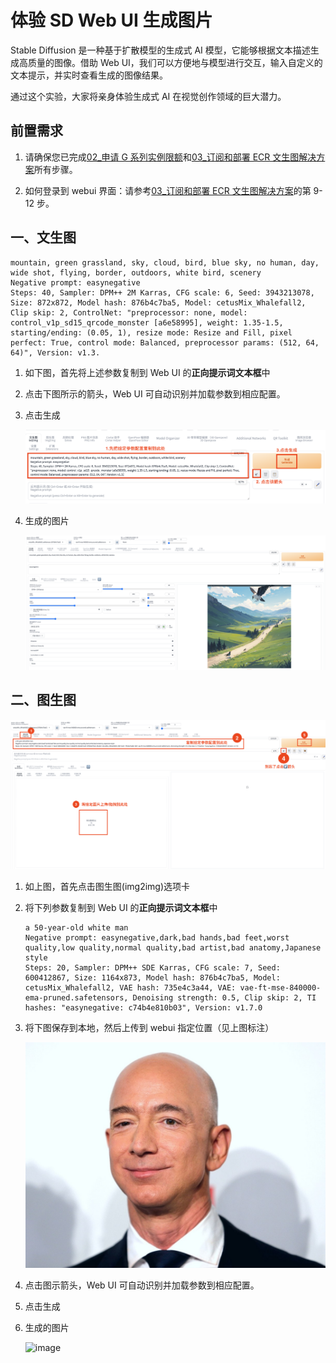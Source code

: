 # 体验 SD Web UI 生成图片

Stable Diffusion 是一种基于扩散模型的生成式 AI 模型，它能够根据文本描述生成高质量的图像。借助 Web UI，我们可以方便地与模型进行交互，输入自定义的文本提示，并实时查看生成的图像结果。

通过这个实验，大家将亲身体验生成式 AI 在视觉创作领域的巨大潜力。

## 前置需求

1. 请确保您已完成[02\_申请 G 系列实例限额](../01_前置需求/02_申请G系列实例限额.md)和[03\_订阅和部署 ECR 文生图解决方案](../01_前置需求/03_订阅和部署ECR文生图解决方案.md)所有步骤。

2. 如何登录到 webui 界面：请参考[03\_订阅和部署 ECR 文生图解决方案](../01_前置需求/03_订阅和部署ECR文生图解决方案.md)的第 9-12 步。

## 一、文生图

```
mountain, green grassland, sky, cloud, bird, blue sky, no human, day, wide shot, flying, border, outdoors, white bird, scenery
Negative prompt: easynegative
Steps: 40, Sampler: DPM++ 2M Karras, CFG scale: 6, Seed: 3943213078, Size: 872x872, Model hash: 876b4c7ba5, Model: cetusMix_Whalefall2, Clip skip: 2, ControlNet: "preprocessor: none, model: control_v1p_sd15_qrcode_monster [a6e58995], weight: 1.35-1.5, starting/ending: (0.05, 1), resize mode: Resize and Fill, pixel perfect: True, control mode: Balanced, preprocessor params: (512, 64, 64)", Version: v1.3.

```

1. 如下图，首先将上述参数复制到 Web UI 的**正向提示词文本框**中
2. 点击下图所示的箭头，Web UI 可自动识别并加载参数到相应配置。
3. 点击生成

   ![image](../../images/07_workshop_images/sd_webui_01.png)

4. 生成的图片

   ![image](../../images/07_workshop_images/sd_webui_02.png)

## 二、图生图

![image](../../images/07_workshop_images/sd_webui_04.png)

1. 如上图，首先点击图生图(img2img)选项卡

   <!-- ![image](../../images/07_workshop_images/sd_webui_03.png) -->

2. 将下列参数复制到 Web UI 的**正向提示词文本框**中

   ```
   a 50-year-old white man
   Negative prompt: easynegative,dark,bad hands,bad feet,worst quality,low quality,normal quality,bad artist,bad anatomy,Japanese style
   Steps: 20, Sampler: DPM++ SDE Karras, CFG scale: 7, Seed: 600412867, Size: 1164x873, Model hash: 876b4c7ba5, Model: cetusMix_Whalefall2, VAE hash: 735e4c3a44, VAE: vae-ft-mse-840000-ema-pruned.safetensors, Denoising strength: 0.5, Clip skip: 2, TI hashes: "easynegative: c74b4e810b03", Version: v1.7.0
   ```

3. 将下图保存到本地，然后上传到 webui 指定位置（见上图标注）

   ![image](../../images/07_workshop_images/bezos.jpg)

4. 点击图示箭头，Web UI 可自动识别并加载参数到相应配置。
5. 点击生成
6. 生成的图片

   ![image](../../images/07_workshop_images/sd_webui_05.png)
